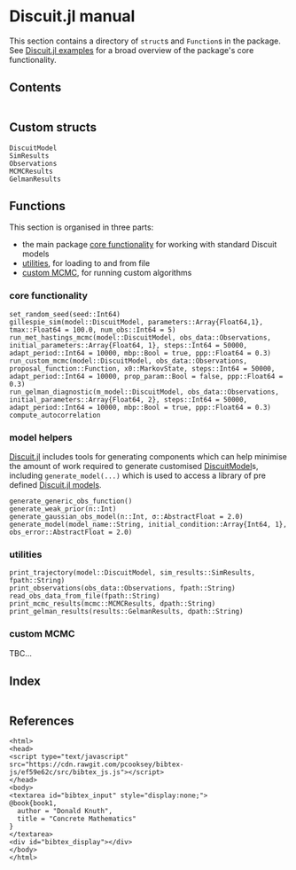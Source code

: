 # Discuit.jl manual

This section contains a directory of `struct`s and `Function`s in the package. See [Discuit.jl examples](@ref) for a broad overview of the package's core functionality.

## Contents

```@contents
```

## Custom structs

```@docs
DiscuitModel
SimResults
Observations
MCMCResults
GelmanResults
```

## Functions

This section is organised in three parts:
- the main package [core functionality](@ref) for working with standard Discuit models
- [utilities](@ref), for loading to and from file
- [custom MCMC](@ref), for running custom algorithms

### core functionality

```@docs
set_random_seed(seed::Int64)
gillespie_sim(model::DiscuitModel, parameters::Array{Float64,1}, tmax::Float64 = 100.0, num_obs::Int64 = 5)
run_met_hastings_mcmc(model::DiscuitModel, obs_data::Observations, initial_parameters::Array{Float64, 1}, steps::Int64 = 50000, adapt_period::Int64 = 10000, mbp::Bool = true, ppp::Float64 = 0.3)
run_custom_mcmc(model::DiscuitModel, obs_data::Observations, proposal_function::Function, x0::MarkovState, steps::Int64 = 50000, adapt_period::Int64 = 10000, prop_param::Bool = false, ppp::Float64 = 0.3)
run_gelman_diagnostic(m_model::DiscuitModel, obs_data::Observations, initial_parameters::Array{Float64, 2}, steps::Int64 = 50000, adapt_period::Int64 = 10000, mbp::Bool = true, ppp::Float64 = 0.3)
compute_autocorrelation
```

### model helpers

[Discuit.jl](@ref) includes tools for generating components which can help minimise the amount of work required to generate customised [DiscuitModel](@ref)s, including `generate_model(...)` which is used to access a library of pre defined [Discuit.jl models](@ref).

```@docs
generate_generic_obs_function()
generate_weak_prior(n::Int)
generate_gaussian_obs_model(n::Int, σ::AbstractFloat = 2.0)
generate_model(model_name::String, initial_condition::Array{Int64, 1}, obs_error::AbstractFloat = 2.0)
```

### utilities

```@docs
print_trajectory(model::DiscuitModel, sim_results::SimResults, fpath::String)
print_observations(obs_data::Observations, fpath::String)
read_obs_data_from_file(fpath::String)
print_mcmc_results(mcmc::MCMCResults, dpath::String)
print_gelman_results(results::GelmanResults, dpath::String)
```

### custom MCMC

TBC...

## Index

```@index
```

## References

```@raw html
<html>
<head>
<script type="text/javascript" src="https://cdn.rawgit.com/pcooksey/bibtex-js/ef59e62c/src/bibtex_js.js"></script>
</head>
<body>
<textarea id="bibtex_input" style="display:none;">
@book{book1,
  author = "Donald Knuth",
  title = "Concrete Mathematics"
}
</textarea>
<div id="bibtex_display"></div>
</body>
</html>
```
